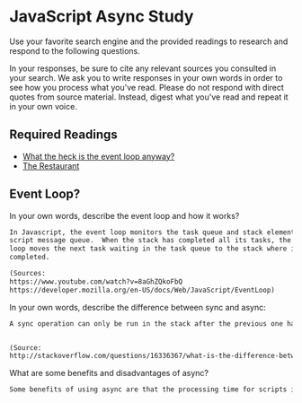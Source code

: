 # JavaScript Async Study

Use your favorite search engine and the provided readings to research and
respond to the following questions.

In your responses, be sure to cite any relevant sources you consulted in your
search. We ask you to write responses in your own words in order to see how you
process what you've read. Please do not respond with direct quotes from source
material. Instead, digest what you've read and repeat it in your own voice.

## Required Readings

-   [What the heck is the event loop anyway?](https://www.youtube.com/watch?v=8aGhZQkoFbQ)
-   [The Restaurant](https://www.codeschool.com/blog/2014/10/30/understanding-node-js/)

## Event Loop?

In your own words, describe the event loop and how it works?

```md
In Javascript, the event loop monitors the task queue and stack elements of the
script message queue.  When the stack has completed all its tasks, the event
loop moves the next task waiting in the task queue to the stack where it can be
completed.

(Sources:
https://www.youtube.com/watch?v=8aGhZQkoFbQ
https://developer.mozilla.org/en-US/docs/Web/JavaScript/EventLoop)
```

In your own words, describe the difference between sync and async:

```md
A sync operation can only be run in the stack after the previous one has been completed and cleared.  Async operations can run simultaneously and don't need to wait for other tasks to be completed to be initiated.


(Source:
http://stackoverflow.com/questions/16336367/what-is-the-difference-between-synchronous-and-asynchronous-programming-in-node)
```

What are some benefits and disadvantages of async?

```md
Some benefits of using async are that the processing time for scripts is decreased via allowing tasks to run concurrently, and the css can be run earlier.  Disadvantages include that the order in which scripts are executed can't be controlled which creates issues if files are dependant on each other to run as intended and potentially limits a developer's vision for how code should execute.  
```
